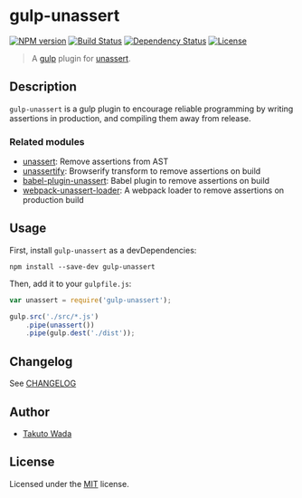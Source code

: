 # gulp-unassert

[![NPM version][npm-image]][npm-url]
[![Build Status][travis-image]][travis-url]
[![Dependency Status][depstat-image]][depstat-url]
[![License][license-image]][license-url]

> A [gulp](https://github.com/gulpjs/gulp) plugin for [unassert](https://github.com/twada/unassert).


## Description

`gulp-unassert` is a gulp plugin to encourage reliable programming by writing assertions in production, and compiling them away from release.


### Related modules

- [unassert](https://github.com/twada/unassert): Remove assertions from AST
- [unassertify](https://github.com/twada/unassertify): Browserify transform to remove assertions on build
- [babel-plugin-unassert](https://github.com/twada/babel-plugin-unassert): Babel plugin to remove assertions on build
- [webpack-unassert-loader](https://github.com/zoncoen/webpack-unassert-loader): A webpack loader to remove assertions on production build


## Usage

First, install `gulp-unassert` as a devDependencies:

```shell
npm install --save-dev gulp-unassert
```

Then, add it to your `gulpfile.js`:

```javascript
var unassert = require('gulp-unassert');

gulp.src('./src/*.js')
    .pipe(unassert())
    .pipe(gulp.dest('./dist'));
```


## Changelog

See [CHANGELOG](https://github.com/twada/gulp-unassert/blob/master/CHANGELOG.md)


## Author

* [Takuto Wada](http://github.com/twada)


## License

Licensed under the [MIT](https://github.com/twada/gulp-unassert/blob/master/LICENSE-MIT) license.

[npm-url]: https://npmjs.org/package/gulp-unassert
[npm-image]: https://badge.fury.io/js/gulp-unassert.svg

[travis-url]: http://travis-ci.org/twada/gulp-unassert
[travis-image]: https://secure.travis-ci.org/twada/gulp-unassert.svg?branch=master

[depstat-url]: https://gemnasium.com/twada/gulp-unassert
[depstat-image]: https://gemnasium.com/twada/gulp-unassert.svg

[license-url]: https://github.com/twada/gulp-unassert/blob/master/LICENSE-MIT
[license-image]: http://img.shields.io/badge/license-MIT-brightgreen.svg?style=flat
